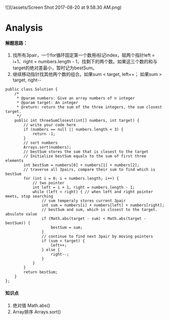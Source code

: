 ![](/assets/Screen Shot 2017-08-20 at 9.58.30 AM.png)

# Analysis

#### 解题思路：

1. 找所有3pair，一个for循环固定第一个数用i标记index，赋两个指针left = i+1、right = numbers.length - 1，找剩下的两个数。如果这三个数的和与target的绝对差最小，暂时记为bestSum。 
2. 继续移动指针找其他两个数的组合。如果sum &lt; target, left++； 如果sum &gt; target, right--

```
public class Solution {
    /*
     * @param numbers: Give an array numbers of n integer
     * @param target: An integer
     * @return: return the sum of the three integers, the sum closest target.
     */
    public int threeSumClosest(int[] numbers, int target) {
        // write your code here
        if (numbers == null || numbers.length < 3) {
            return -1;
        }
        // sort numbers
        Arrays.sort(numbers);
        // bestSum stores the sum that is closest to the target
        // Initialize bestSum equals to the sum of first three elements
        int bestSum = numbers[0] + numbers[1] + numbers[2];
        // traverse all 3pairs, compare their sum to find which is bestSum
        for (int i = 0; i < numbers.length; i++) {
            // two pointer
            int left = i + 1, right = numbers.length - 1;
            while (left < right) { // when left and right pointer meets, stop searching
                // sum temperaly stores current 3pair 
                int sum = numbers[i] + numbers[left] + numbers[right];
                // bestSum and sum, which is closest to the target. absulote value
                if (Math.abs(target - sum) < Math.abs(target - bestSum)) {
                    bestSum = sum;
                }
                // continue to find next 3pair by moving pointers
                if (sum < target) {
                    left++;
                } else {
                    right--;
                }
            }
        }
        return bestSum;
    }
};
```

#### 知识点

1. 绝对值 Math.abs\(\)
2. Array排序 Arrays.sort\(\)



